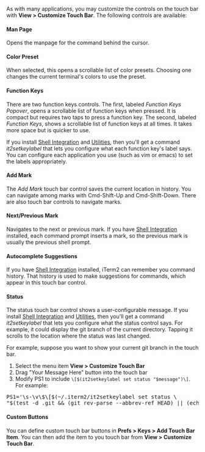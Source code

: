 As with many applications, you may customize the controls on the touch bar with **View > Customize Touch Bar**. The following controls are available:

#### Man Page

Opens the manpage for the command behind the cursor.

#### Color Preset

When selected, this opens a scrollable list of color presets. Choosing one changes the current terminal's colors to use the preset.

#### Function Keys

There are two function keys controls. The first, labeled *Function Keys Popover*, opens a scrollable list of function keys when pressed. It is compact but requires two taps to press a function key. The second, labeled *Function Keys*, shows a scrollable list of function keys at all times. It takes more space but is quicker to use.

If you install <a href="https://www.iterm2.com/documentation-shell-integration.html">Shell Integration</a> and <a href="https://www.iterm2.com/documentation-utilities.html">Utilities</a>, then you'll get a command *it2setkeylabel* that lets you configure what each function key's label says. You can configure each application you use (such as vim or emacs) to set the labels appropriately.

#### Add Mark

The *Add Mark* touch bar control saves the current location in history. You can navigate among marks with Cmd-Shift-Up and Cmd-Shift-Down. There are also touch bar controls to navigate marks.

#### Next/Previous Mark

Navigates to the next or previous mark. If you have <a href="https://www.iterm2.com/documentation-shell-integration.html">Shell Integration</a> installed, each command prompt inserts a mark, so the previous mark is usually the previous shell prompt.

#### Autocomplete Suggestions

If you have <a href="https://www.iterm2.com/documentation-shell-integration.html">Shell Integration</a> installed, iTerm2 can remember you command history. That history is used to make suggestions for commands, which appear in this touch bar control.

#### Status

The status touch bar control shows a user-configurable message. If you install <a href="https://www.iterm2.com/documentation-shell-integration.html">Shell Integration</a> and <a href="https://www.iterm2.com/documentation-utilities.html">Utilities</a>, then you'll get a command *it2setkeylabel* that lets you configure what the status control says. For example, it could display the git branch of the current directory. Tapping it scrolls to the location where the status was last changed.

For example, suppose you want to show your current git branch in the touch bar.

1. Select the menu item **View > Customize Touch Bar**
2. Drag "Your Message Here" button into the touch bar
3. Modify PS1 to include `\[$(it2setkeylabel set status "$message")\]`. For example:

<pre>
PS1='\s-\v\$\[$(~/.iterm2/it2setkeylabel set status \
"$(test -d .git && (git rev-parse --abbrev-ref HEAD) || (echo -n "Not a repo"))")\] '
</pre>


#### Custom Buttons
You can define custom touch bar buttons in **Prefs > Keys > Add Touch Bar Item**. You can then add the item to you touch bar from **View > Customize Touch Bar**.
